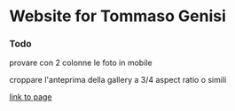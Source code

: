 # Website for Tommaso Genisi

### Todo

provare con 2 colonne le foto in mobile

croppare l'anteprima della gallery a 3/4 aspect ratio o simili

[link to page](https://tdsojohn.github.io/Tommaso-Genisi-Website/)